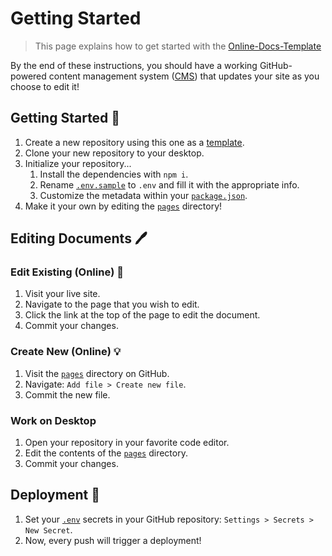 # Getting Started
> This page explains how to get started with the [Online-Docs-Template](https://github.com/EthanThatOneKid/online-docs-template)

By the end of these instructions, you should have a working GitHub-powered content management system ([CMS](https://en.wikipedia.org/wiki/Content_management_system)) that updates your site as you choose to edit it!

## Getting Started 🍎
1. Create a new repository using this one as a [template](https://github.com/EthanThatOneKid/online-docs-template/generate).
1. Clone your new repository to your desktop.
1. Initialize your repository...
	1. Install the dependencies with `npm i`.
	1. Rename [`.env.sample`](.env.sample) to `.env` and fill it with the appropriate info.
	1. Customize the metadata within your [`package.json`](package.json).
1. Make it your own by editing the [`pages`](pages) directory!

## Editing Documents 🖊

### Edit Existing (Online) 📝
1. Visit your live site.
1. Navigate to the page that you wish to edit.
1. Click the link at the top of the page to edit the document.
1. Commit your changes.

### Create New (Online) 💡
1. Visit the [`pages`](pages) directory on GitHub.
1. Navigate: `Add file > Create new file`.
1. Commit the new file.

### Work on Desktop
1. Open your repository in your favorite code editor.
1. Edit the contents of the [`pages`](pages) directory.
1. Commit your changes.

## Deployment 🚀
1. Set your [`.env`](.env.sample) secrets in your GitHub repository: `Settings > Secrets > New Secret`.
1. Now, every push will trigger a deployment!